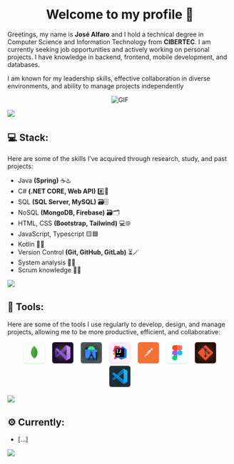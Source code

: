 <h1 align="center">
    Welcome to my profile 🚀
</h1>

<p> Greetings, my name is <b>José Alfaro</b> and I hold a technical degree in Computer Science and Information Technology from <b>CIBERTEC</b>. I am currently seeking job opportunities and actively working on personal projects. I have knowledge in backend, frontend, mobile development, and databases.</p>

<p>I am known for my leadership skills, effective collaboration in diverse environments, and ability to manage projects independently</p>

<p align="center">
  <picture>
    <source media="(prefers-color-scheme: dark)" srcset="https://i.ibb.co/DLknL9R/octocat-nega-alpha.gif">
    <img alt="GIF" height="160px" src="https://i.ibb.co/sRqY6qk/octocat-base-alpha.gif" />
  </picture>
</p>

<a href="https://www.youtube.com/watch?v=Up6Lmv4yoHg"><img src="https://user-images.githubusercontent.com/73097560/115834477-dbab4500-a447-11eb-908a-139a6edaec5c.gif"></a>

<h2>💻 Stack:</h2>
<p>
Here are some of the skills I’ve acquired through research, study, and past projects:
</p>
  <ul>
    <li>Java <b>(Spring)</b> ☕♨️</li>
    <li>C# <b>(.NET CORE, Web API)</b> #️⃣🤖</li>
    <li>SQL <b>(SQL Server, MySQL)</b> 🗃️🗄️</li>
    <li>NoSQL <b>(MongoDB, Firebase)</b> 🗃️🗂️</li>
    <li>HTML, CSS <b>(Bootstrap, Tailwind)</b> 💻🌐</li>
    <li>JavaScript, Typescript 🟨🟦</li>
    <li>Kotlin 📱✨</li>
    <li>Version Control <b>(Git, GitHub, GitLab)</b> ⏳🪄</li>
    <li>System analysis 📝🏅</li>
    <li>Scrum knowledge 🔄🎯</li>
  </ul>

<a href="https://www.youtube.com/watch?v=wflrhtGXWZw"><img src="https://user-images.githubusercontent.com/73097560/115834477-dbab4500-a447-11eb-908a-139a6edaec5c.gif"></a>

<h2>🧰 Tools:</h2>
<p>Here are some of the tools I use regularly to develop, design, and manage projects, allowing me to be more productive, efficient, and collaborative:</p>
<p align="center">
  <img src="./img/MongoDB.png" alt="MongoDB" style="width: 50px; height: auto; object-fit: contain;" hspace="5"/>
  <img src="./img/VisualStudio.png" alt="Visual Studio" style="width: 50px; height: auto; object-fit: contain;" hspace="5"/>
  <img src="./img/AndroidStudio.png" alt="Android Studio" style="width: 50px; height: auto; object-fit: contain;" hspace="5"/>
  <img src="./img/IntelliJ.png" alt="IntelliJ IDEA" style="width: 50px; height: auto; object-fit: contain;" hspace="5"/>
  <img src="./img/Postman.png" alt="Postman" style="width: 50px; height: auto; object-fit: contain;" hspace="5"/>
  <img src="./img/Figma.png" alt="Figma" style="width: 50px; height: auto; object-fit: contain;" hspace="5"/>
  <img src="./img/Git.png" alt="Git" style="width: 50px; height: auto; object-fit: contain;" hspace="5"/>
  <img src="./img/VisualStudioCode.png" alt="Visual Studio Code" style="width: 50px; height: auto; object-fit: contain;" hspace="5"/>
</p>

<a href="https://www.youtube.com/watch?v=HcuB_kpX3tc"><img src="https://user-images.githubusercontent.com/73097560/115834477-dbab4500-a447-11eb-908a-139a6edaec5c.gif"></a>

<h2>⚙️ Currently:</h2>
<ul>
  <li>[...]</li>
</ul>

<a href="https://www.youtube.com/watch?v=l-Yclah0I-M"><img src="https://user-images.githubusercontent.com/73097560/115834477-dbab4500-a447-11eb-908a-139a6edaec5c.gif"></a>
